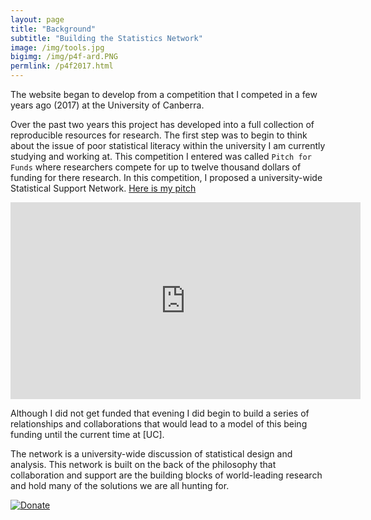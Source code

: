 ```yaml
---
layout: page
title: "Background"
subtitle: "Building the Statistics Network"
image: /img/tools.jpg
bigimg: /img/p4f-ard.PNG
permlink: /p4f2017.html
---
```


The website began to develop from a competition that I competed in a few years ago (2017) at the University of Canberra. 

Over the past two years this project has developed into a full collection of reproducible resources for research. The first step was to begin to think about the issue of poor statistical literacy within the university I am currently studying and working at. This competition I entered was called `Pitch for Funds` where researchers compete for up to twelve thousand dollars of funding for there research. In this competition, I proposed a university-wide Statistical Support Network. [Here is my pitch](https://www.youtube.com/watch?v=2EXo0Iue1es&index=1&list=PLy1v_xE3ZjaA4PFdt_FJNBLljLAiuNTiV)

<iframe width="560" height="315" src="https://www.youtube.com/embed/2EXo0Iue1es?start=29" frameborder="0" allow="accelerometer; autoplay; encrypted-media; gyroscope; picture-in-picture" allowfullscreen></iframe>

Although I did not get funded that evening I did begin to build a series of relationships and collaborations that would lead to a model of this being funding until the current time at [UC].

The network is a university-wide discussion of statistical design and analysis. This network is built on the back of the philosophy that collaboration and support are the building blocks of world-leading research and hold many of the solutions we are all hunting for.

[![Donate](https://img.shields.io/badge/Donate-PayPal-green.svg)](https://paypal.me/ARDavidson?locale.x=en_AU)